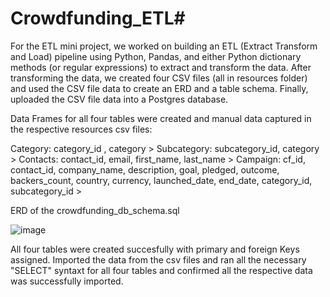 # Crowdfunding_ETL#

For the ETL mini project, we worked on building an ETL (Extract Transform and Load) pipeline using Python, Pandas, and either Python dictionary methods (or regular expressions) to extract and transform the data. After transforming the data, we created four CSV files (all in resources folder) and used the CSV file data to create an ERD and a table schema. Finally, uploaded the CSV file data into a Postgres database.

Data Frames for all four tables were created and manual data captured in the respective resources csv files:

Category: category_id , category > 
Subcategory: subcategory_id, category >
Contacts: contact_id, email, first_name, last_name >
Campaign: cf_id, contact_id, company_name, description, goal,	pledged, outcome,	backers_count, country, currency,	launched_date, end_date, category_id, subcategory_id >

ERD of the crowdfunding_db_schema.sql

![image](https://github.com/Kidaha12/Crowdfunding_ETL/assets/157655615/3b65ba7e-3609-4c2d-b54f-d49e4d7dc869)

All four tables were created succesfully with primary and foreign Keys assigned. Imported the data from the csv files and ran all the necessary "SELECT" syntaxt for all four tables and confirmed all the respective data was successfully imported. 
